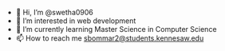 - 👋 Hi, I’m @swetha0906
- 👀 I’m interested in web development
- 🌱 I’m currently learning Master Science in Computer Science
- 📫 How to reach me sbommar2@students.kennesaw.edu

<!---
swetha0906/swetha0906 is a ✨ special ✨ repository because its `README.md` (this file) appears on your GitHub profile.
You can click the Preview link to take a look at your changes.
--->
